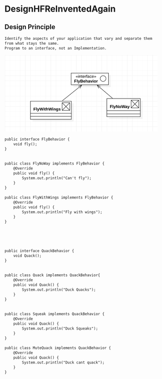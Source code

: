 # DesignHFReInventedAgain

## Design Principle
    Identify the aspects of your application that vary and separate them from what stays the same.
    Program to an interface, not an Implementation.
    
    
![Fly Behavior](https://github.com/arun786/DesignHFReInventedAgain/blob/master/src/main/resources/image/FlyWithBehavior.png)
        
    public interface FlyBehavior {
        void fly();
    }
    
    
    public class FlyNoWay implements FlyBehavior {
        @Override
        public void fly() {
            System.out.println("Can't fly");
        }
    }

    public class FlyWithWings implements FlyBehavior {
        @Override
        public void fly() {
            System.out.println("Fly with wings");
        }
    }
    
    
    
    
    
    public interface QuackBehavior {
        void Quack();
    }
    
    
    public class Quack implements QuackBehavior{
        @Override
        public void Quack() {
            System.out.println("Duck Quacks");
        }
    }
    
    
    public class Squeak implements QuackBehavior {
        @Override
        public void Quack() {
            System.out.println("Duck Squeaks");
        }
    }
    
    public class MuteQuack implements QuackBehavior {
        @Override
        public void Quack() {
            System.out.println("Duck cant quack");
        }
    }